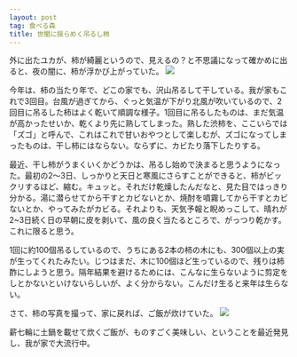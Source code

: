 ```yaml
---
layout: post
tag: 食べる森
title: 世闇に揺らめく吊るし柿
---
```

外に出たユカが、柿が綺麗というので、見えるの？と不思議になって確かめに出ると、夜の闇に、柿が浮かび上がっていた。
![](https://c1.staticflickr.com/5/4471/38053776682_e71306d31d.jpg)

今年は、柿の当たり年で、どこの家でも、沢山吊るして干している。我が家もこれで3回目。台風が過ぎてから、ぐっと気温が下がり北風が吹いているので、2回目に吊るした柿はよく乾いて順調な様子。1回目に吊るしたものは、まだ気温が高かったせいか、乾くより先に熟してしまった。熟した渋柿を、ここいらでは「ズゴ」と呼んで、これはこれで甘いおやつとして楽しむが、ズゴになってしまったものは、干し柿にはならない。ならずに、カビたり落下したりする。

最近、干し柿がうまくいくかどうかは、吊るし始めで決まると思うようになった。最初の2～3日、しっかりと天日と寒風にさらすことができると、柿がビックリするほど、縮む。キュッと。それだけ乾燥したんだなと、見た目ではっきり分かる。湯に潜らせてから干すとカビないとか、焼酎を噴霧してから干すとカビないとか、やってみたがカビる。それよりも、天気予報と睨めっこして、晴れが2~3日続く日の早朝に皮を剥いて、風の良く当たるところで、がっつり乾かす。これに限ると思う。

1回に約100個吊るしているので、うちにある2本の柿の木にも、300個以上の実が生ってくれたみたい。じつはまだ、木に100個ほど生っているので、残りは柿酢にしようと思う。隔年結果を避けるためには、こんなに生らないように剪定をしとかないといけないらしいが、よく分からない。こんだけ生ると来年は生らない。

さて、柿の写真を撮って、家に戻れば、ご飯が炊けていた。
![](https://c1.staticflickr.com/5/4478/38053778782_1d8fa197c3.jpg)

薪七輪に土鍋を載せて炊くご飯が、ものすごく美味しい、ということを最近発見し、我が家で大流行中。

